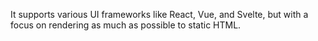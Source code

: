 It supports various UI frameworks like React, Vue, and Svelte, but with a focus on rendering as much as possible to static HTML.